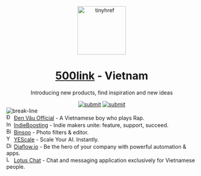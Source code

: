 <div align="center"><a target="_blank" href="https://tinyhref.com"><img src="https://i.imgur.com/cY13Vvb.png" height="128" alt="tinyhref"/></a></div>
<h1 align="center"><a target="_blank" href="https://500link.com">500link</a> - Vietnam</h1>
<p align="center">Introducing new products, find inspiration and new ideas</p>

<div align="center"><a target="_blank" href="https://500link.com/submit"><img src="https://img.shields.io/badge/Submit-c32769.svg?style=flat" alt="submit"/></a>
<a target="_blank" href="https://x.com/intent/follow?screen_name=tinyhref"><img src="https://img.shields.io/twitter/follow/tinyhref" alt="submit"/></a></div>

<img src="https://i.imgur.com/waxVImv.png" alt="break-line"/>

<div><img width="16" src="https://i.imgur.com/TZ7x9Ag.jpeg" alt="Đen Vâu Official"/> <a target="_blank" href="https://500link.com/denvau">Đen Vâu Official</a> - A Vietnamese boy who plays Rap.</div>
<div><img width="16" src="https://i.imgur.com/Ct2G0eR.jpeg" alt="IndieBoosting"/> <a target="_blank" href="https://500link.com/indieboosting">IndieBoosting</a> - Indie makers unite: feature, support, succeed.</div>
<div><img width="16" src="https://i.imgur.com/GtwsHvB.jpeg" alt="Binsoo"/> <a target="_blank" href="https://500link.com/binsoo">Binsoo</a> - Photo filters &amp; editor.</div>
<div><img width="16" src="https://i.imgur.com/gpoybl3.jpeg" alt="YEScale"/> <a target="_blank" href="https://500link.com/yescale">YEScale</a> - Scale Your AI. Instantly.</div>
<div><img width="16" src="https://i.imgur.com/BU156hf.gif" alt="Diaflow.io"/> <a target="_blank" href="https://500link.com/diaflow">Diaflow.io</a> - Be the hero of your company with powerful automation &amp; apps.</div>
<div><img width="16" src="https://i.imgur.com/Imzg8Lv.png" alt="Lotus Chat"/> <a target="_blank" href="https://500link.com/lotuschat">Lotus Chat</a> - Chat and messaging application exclusively for Vietnamese people.</div>

